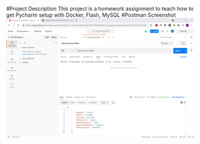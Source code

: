 #Project Description
This project is a homework assignment to teach how to get Pycharm setup with Docker, Flash, MySQL
#Postman Screenshot
![postman request output](screenshots/postman.png)